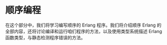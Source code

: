 # 顺序编程


在这个部分中，我们将学习编写顺序的 Erlang 程序。我们将介绍顺序 Erlang 的全部内容，还将讨论编译和运行咱们程序的方法，以及使用类型系统描述 Erlang 函数类型，与静态检测程序错误的方法。
